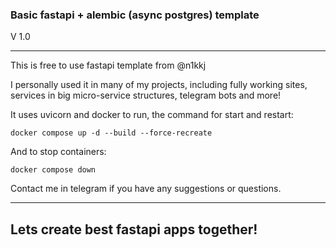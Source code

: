 ### **Basic fastapi + alembic (async postgres) template**

V 1.0

----

This is free to use fastapi template from @n1kkj

I personally used it in many of my projects, including fully working sites, services in big micro-service structures, telegram bots and more!

It uses uvicorn and docker to run, the command for start and restart:

```
docker compose up -d --build --force-recreate
```

And to stop containers:
```
docker compose down
```

Contact me in telegram if you have any suggestions or questions. 

----

## Lets create best fastapi apps together!
